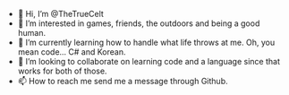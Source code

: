 - 👋 Hi, I’m @TheTrueCelt
- 👀 I’m interested in games, friends, the outdoors and being a good human.
- 🌱 I’m currently learning how to handle what life throws at me. Oh, you mean code... C# and Korean.
- 💞️ I’m looking to collaborate on learning code and a language since that works for both of those.
- 📫 How to reach me send me a message through Github.

<!---
TheTrueCelt/TheTrueCelt is a ✨ special ✨ repository because its `README.md` (this file) appears on your GitHub profile.
You can click the Preview link to take a look at your changes.
--->
